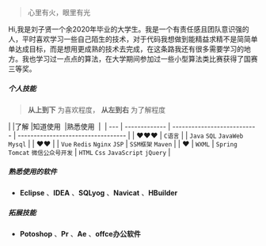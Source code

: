 > 心里有火，眼里有光

Hi,我是刘子贤一个余2020年毕业的大学生。我是一个有责任感且团队意识强的人，平时喜欢学习一些自己陌生的技术，对于代码我想做到能精益求精不是简简单单达成目标，而是想用更成熟的技术去完成，在这条路我还有很多需要学习的地方。我也学习过一点点的算法，在大学期间参加过一些小型算法类比赛获得了国赛三等奖。


##### 个人技能

> __从上到下__ 为喜欢程度， __从左到右__ 为了解程度

|     |了解           |知道使用   ️                        |熟悉使用 ️                             |  ️
| --- | ------------- | ---------------------------      | ----------------------------------  |
| ❤️❤️❤️ | `C语言`       |                                  | `Java` `SQL` `JavaWeb` `Mysql`      |
| ❤️❤️  |               | `Vue` `Redis` `Nginx` `JSP`      | `SSM框架` `Maven`                   |
| ❤️   | `WXML`        | `Spring` `Tomcat` `微信公众号开发` | `HTML` `Css` `JavaScript` `jQuery` |

##### 熟悉使用的软件

 - __Eclipse__ 、__IDEA__ 、__SQLyog__ 、__Navicat__ 、__HBuilder__

##### 拓展技能

 - __Potoshop__ 、__Pr__ 、__Ae__ 、__offce办公软件__

<!-- 我倾向于 ML（“Meta Language”）等「函数式编程为主（mostly functional programming）」风格的编程语言，所以也就不难理解我的很多选择了：JavaScript 于动态类型、Scala 于 JVM 语言、Rust 于非托管语言等。

> __从左到右__ 为喜欢程度，__从上到下__ 为了解程度，__版本__ 表示下界。

|     | 💔️           | ❤️ ️                   | ❤️❤️ ️             | ❤️❤️❤️ ️               |
| --- | ------------- | ---------------------- | ------------------ | ---------------------- |
| 😅  | `PHP` `BASIC` | `ObjC` `Prolog` `Hack` | `Kotlin` `Dart`    | `Swift` `Agda` `Idris` |
| 🧐  |               | `Asm` `C++`  `Lisp*`   | `C++11` `C#` `AS3` | `Scala` `Rust`         |
| 😏  | `Shell`       | `C` `Java` `Python`    | `Typed JS*` `Wasm` | `Haskell` `Coq` `ML*`  |
| 🤓  |               | `JavaScript`           | `ECMAScript6`      | `λ` `Λ` `Π` `Σ`        |

> __`ML*` 家族__：`OCaml` `ReasonML` `Standard ML`  
> __`Lisp*` 家族__：`Clojure` `Scheme` `Racket`  
> __`Typed JS*`__：`Flow` `TypeScript` -->


<!-- ##### 演讲与分享

- [Upgrading to Progressive Web Apps][9] · [JSConf CN 上海 2017](http://2017.jsconf.cn/)
- Building Progressive Web Apps · [CSDI 广州 2017](http://www.csdisummit.com/)
- The State of Progressive Web App · GDG IO Redux 北京 2017
- 炒冷饭 · PWA 到底是个什么玩意？· Baidu HQ 北京 2017
- [Service Worker 101][5] · GDG DevFest 北京 2016
- [Progressive Web App，复兴序章][4] · [QCon 上海 2016](http://2016.qconshanghai.com/presentation/3111)
- Progressive Web App 之我见 · GDG IO Redux 北京 2016
- [CSS Still Sucks 2015][2] · 2015
- [JavaScript 模块化七日谈][1] · 2015

[1]: //huangxuan.me/2015/07/09/js-module-7day/
[2]: //huangxuan.me/2015/12/28/css-sucks-2015/
[3]: //huangxuan.me/2016/06/05/pwa-in-my-pov/
[4]: //huangxuan.me/2016/10/20/pwa-qcon2016/
[5]: //huangxuan.me/2016/11/20/sw-101-gdgdf/
[6]: https://yanshuo.io/assets/player/?deck=58ac8598b123db0067292f92 "PWA Rehashing"
[7]: https://yanshuo.io/assets/player/?deck=593ad6fbfe88c2006a0a0d6d "The State of PWA"
[8]: https://yanshuo.io/assets/player/?deck=594d673d570c357d0698a950 "Building PWA"
[9]: //huangxuan.me/jsconfcn2017/ -->
